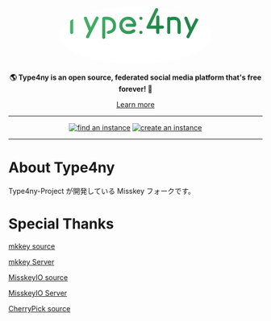 <div align="center">
<a href="https://type4ny-hub.net">
	<img src="./packages/frontend/assets/Type4ny-Logo.svg" alt="type4ny logo" style="border-radius:50%" width="300"/>
</a>

**🌎 **Type4ny** is an open source, federated social media platform that's free forever! 🚀**

[Learn more](https://type4ny-hub.net/)

---

<a href="https://type4ny-hub.net/servers/">
		<img src="https://custom-icon-badges.herokuapp.com/badge/find_an-instance-acea31?logoColor=acea31&style=for-the-badge&logo=misskey&labelColor=363B40" alt="find an instance"/></a>

<a href="https://type4ny-hub.net/docs/for-admin/install/guides/">
		<img src="https://custom-icon-badges.herokuapp.com/badge/create_an-instance-FBD53C?logoColor=FBD53C&style=for-the-badge&logo=server&labelColor=363B40" alt="create an instance"/></a>

---
</div>

# About Type4ny

Type4ny-Project が開発している Misskey フォークです。

# Special Thanks

[mkkey source](https://github.com/emtkmkk/mkkey) 

[mkkey Server](https://mkkey.net) 

[MisskeyIO source](https://github.com/MisskeyIO/misskey)

[MisskeyIO Server](https://Misskey.io) 

[CherryPick source](https://github.com/kokonect-link/cherrypick)
